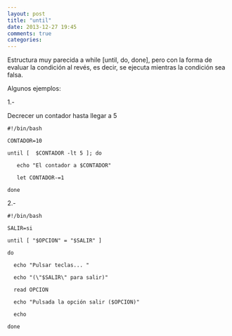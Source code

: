 ```yaml
---
layout: post
title: "until"
date: 2013-12-27 19:45
comments: true
categories: 
---
```

Estructura muy parecida a while [until, do, done], pero con la forma de evaluar la condición al revés, es decir, se ejecuta mientras la condición sea falsa.

Algunos ejemplos:

1.-

Decrecer un contador hasta llegar a 5

	#!/bin/bash

	CONTADOR=10

	until [  $CONTADOR -lt 5 ]; do

	   echo "El contador a $CONTADOR"

	   let CONTADOR-=1

	done

2.-

	#!/bin/bash

	SALIR=si

	until [ "$OPCION" = "$SALIR" ]

	do

	  echo "Pulsar teclas... "

	  echo "(\"$SALIR\" para salir)"

	  read OPCION

	  echo "Pulsada la opción salir ($OPCION)"

	  echo

	done

